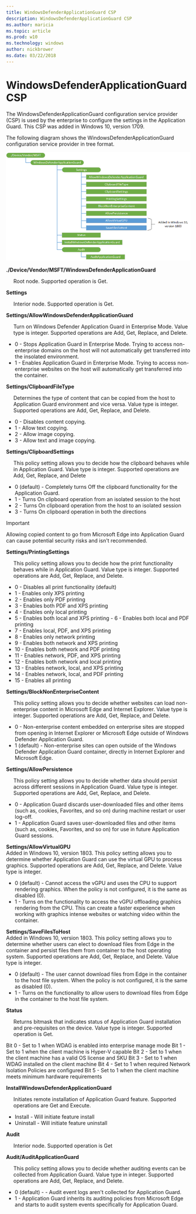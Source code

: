 ```yaml
---
title: WindowsDefenderApplicationGuard CSP
description: WindowsDefenderApplicationGuard CSP
ms.author: maricia
ms.topic: article
ms.prod: w10
ms.technology: windows
author: nickbrower
ms.date: 03/22/2018
---
```


# WindowsDefenderApplicationGuard CSP


The WindowsDefenderApplicationGuard configuration service provider (CSP) is used by the enterprise to configure the settings in the Application Guard. This CSP was added in Windows 10, version 1709.

The following diagram shows the WindowsDefenderApplicationGuard configuration service provider in tree format.

![windowsdefenderapplicationguard csp](images/provisioning-csp-windowsdefenderapplicationguard.png)

<a href="" id="windowsdefenderapplicationguard"></a>**./Device/Vendor/MSFT/WindowsDefenderApplicationGuard**  
<p style="margin-left: 20px">Root node. Supported operation is Get.</p>
<p style="margin-left: 20px"></p>

<a href="" id="settings"></a>**Settings**  
<p style="margin-left: 20px">Interior node. Supported operation is Get.</p>

<a href="" id="allowwindowsdefenderapplicationguard"></a>**Settings/AllowWindowsDefenderApplicationGuard**  
<p style="margin-left: 20px">Turn on Windows Defender Application Guard in Enterprise Mode. Value type is integer. Supported operations are Add, Get, Replace, and Delete.</p>
 
 - 0 - Stops Application Guard in Enterprise Mode. Trying to access non-enterprise domains on the host will not automatically get transferred into the insolated environment.
 - 1 - Enables Application Guard in Enterprise Mode. Trying to access non-enterprise websites on the host will automatically get transferred into the container. 

<a href="" id="clipboardfiletype"></a>**Settings/ClipboardFileType**  
<p style="margin-left: 20px">Determines the type of content that can be copied from the host to Application Guard environment and vice versa. Value type is integer. Supported operations are Add, Get, Replace, and Delete.</p>

- 0 - Disables content copying. 
- 1 - Allow text copying.
- 2 - Allow image copying.
- 3 - Allow text and image copying.

<a href="" id="clipboardsettings"></a>**Settings/ClipboardSettings**  
<p style="margin-left: 20px">This policy setting allows you to decide how the clipboard behaves while in Application Guard. Value type is integer. Supported operations are Add, Get, Replace, and Delete</p>

- 0 (default) - Completely turns Off the clipboard functionality for the Application Guard.
- 1 - Turns On clipboard operation from an isolated session to the host
- 2 - Turns On clipboard operation from the host to an isolated session
- 3 - Turns On clipboard operation in both the directions

> [!Important]  
> Allowing copied content to go from Microsoft Edge into Application Guard can cause potential security risks and isn't recommended. 

<a href="" id="printingsettings"></a>**Settings/PrintingSettings**  
<p style="margin-left: 20px">This policy setting allows you to decide how the print functionality behaves while in Application Guard. Value type is integer. Supported operations are Add, Get, Replace, and Delete.</p>

- 0 - Disables all print functionality (default)
- 1 - Enables only XPS printing
- 2 - Enables only PDF printing
- 3 - Enables both PDF and XPS printing
- 4 - Enables only local printing
- 5 - Enables both local and XPS printing    - 6 - Enables both local and PDF printing
- 7 - Enables local, PDF, and XPS printing
- 8 - Enables only network printing
- 9 - Enables both network and XPS printing
- 10 - Enables both network and PDF printing
- 11 - Enables network, PDF, and XPS printing
- 12 - Enables both network and local printing
- 13 - Enables network, local, and XPS printing
- 14 - Enables network, local, and PDF printing
- 15 - Enables all printing

<a href="" id="blocknonenterprisecontent"></a>**Settings/BlockNonEnterpriseContent**  
<p style="margin-left: 20px">This policy setting allows you to decide whether websites can load non-enterprise content in Microsoft Edge and Internet Explorer. Value type is integer. Supported operations are Add, Get, Replace, and Delete.</p>

- 0 - Non-enterprise content embedded on enterprise sites are stopped from opening in Internet Explorer or Microsoft Edge outside of Windows Defender Application Guard.
- 1 (default) -  Non-enterprise sites can open outside of the Windows Defender Application Guard container, directly in Internet Explorer and Microsoft Edge.

<a href="" id="allowpersistence"></a>**Settings/AllowPersistence**  
<p style="margin-left: 20px">This policy setting allows you to decide whether data should persist across different sessions in Application Guard. Value type is integer. Supported operations are Add, Get, Replace, and Delete.</p>

- 0 - Application Guard discards user-downloaded files and other items (such as, cookies, Favorites, and so on) during machine restart or user log-off.
- 1 - Application Guard saves user-downloaded files and other items (such as, cookies, Favorites, and so on) for use in future Application Guard sessions.

<a href="" id="allowvirtualgpu"></a>**Settings/AllowVirtualGPU**  
Added in Windows 10, version 1803. This policy setting allows you to determine whether Application Guard can use the virtual GPU to process graphics. Supported operations are Add, Get, Replace, and Delete. Value type is integer.  

- 0 (default) - Cannot access the vGPU and uses the CPU to support rendering graphics. When the policy is not configured, it is the same as disabled (0).
- 1 - Turns on the functionality to access the vGPU offloading graphics rendering from the CPU. This can create a faster experience when working with graphics intense websites or watching video within the container. 

<a href="" id="savefilestohost"></a>**Settings/SaveFilesToHost**  
Added in Windows 10, version 1803. This policy setting allows you to determine whether users can elect to download files from Edge in the container and persist files them from container to the host operating system. Supported operations are Add, Get, Replace, and Delete. Value type is integer. 

- 0 (default) - The user cannot download files from Edge in the container to the host file system. When the policy is not configured, it is the same as disabled (0).
- 1 - Turns on the functionality to allow users to download files from Edge in the container to the host file system.  

<a href="" id="status"></a>**Status**  
<p style="margin-left: 20px">Returns bitmask that indicates status of Application Guard installation and pre-requisites on the device. Value type is integer. Supported operation is Get.

Bit 0 - Set to 1 when	WDAG is enabled into enterprise manage mode
Bit 1	- Set to 1 when	the client machine is Hyper-V capable
Bit 2	- Set to 1 when	the client machine has a valid OS license and SKU 
Bit 3	- Set to 1 when	WDAG installed on the client machine
Bit 4	- Set to 1 when	required Network Isolation Policies are configured
Bit 5	- Set to 1 when the client machine meets minimum hardware requirements

</p>

<a href="" id="installwindowsdefenderapplicationguard"></a>**InstallWindowsDefenderApplicationGuard**  
<p style="margin-left: 20px">Initiates remote installation of Application Guard feature. Supported operations are Get and Execute.</p>

- Install - Will initiate feature install
- Uninstall - Will initiate feature uninstall

<a href="" id="audit"></a>**Audit**  
<p style="margin-left: 20px">Interior node. Supported operation is Get</p>

<a href="" id="auditapplicationguard"></a>**Audit/AuditApplicationGuard**  
<p style="margin-left: 20px">This policy setting allows you to decide whether auditing events can be collected from Application Guard. Value type in integer. Supported operations are Add, Get, Replace, and Delete.</p>

- 0 (default) - - Audit event logs aren't collected for Application Guard.
- 1 - Application Guard inherits its auditing policies from Microsoft Edge and starts to audit system events specifically for Application Guard.
